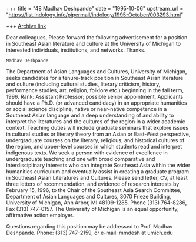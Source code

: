 +++
title = "48 Madhav Deshpande"
date = "1995-10-06"
upstream_url = "https://list.indology.info/pipermail/indology/1995-October/003293.html"

+++
[Archive link](https://list.indology.info/pipermail/indology/1995-October/003293.html)

Dear colleagues,
	Please forward the following advertisement for a position in 
Southeast Asian literature and culture at the University of Michigan to 
interested individuals, institutions, and networks.  Thanks.

	Madhav Deshpande


The Department of Asian Languages and Cultures, University of Michigan, 
seeks candidates for a tenure-track position in Southeast Asian 
literature and culture (including cultural studies, literary criticism, 
history, performance studies, art, religion, folklore etc.) beginning in 
the fall term, 1996.  Rank:  Assistant Professor; possible senior 
appointment.  Applicants should have a Ph.D. (or advanced candidacy) in 
an appropriate humanities or social science discipline, native or 
near-native competence in a Southeast Asian language and a deep 
understanding of and ability to interpret the literatures and the 
cultures of the region in a wider academic context.  Teaching duties will 
include graduate seminars that explore issues in cultural studies or 
literary theory from an Asian or East-West perspective, undergraduate 
courses on the literary, religious, and historical cultures of the 
region, and upper-level courses in which students read and interpret 
indigenous texts.  We seek a person with evidence of excellence in 
undergraduate teaching and one with broad comparative and 
interdisciplinary interests who can integrate Southeast Asia within the 
wider humanities curriculum and eventually assist in creating a graduate 
program in Southeast Asian Literatures and Cultures.  Please send letter, 
CV, at least three letters of recommendation, and evidence of research 
interests by February 15, 1996, to the Chair of the Southeast Asia Search 
Committee, Department of Asian Languages and Cultures, 3070 Frieze 
Building, University of Michigan, Ann Arbor, MI 48109-1285.  Phone (313) 
764-8286, Fax (313) 747-0157.  The University of Michigan is an equal 
opportunity, affirmative action employer.

Questions regarding this position may be addressed to Prof. Madhav Deshpande.
	Phone: (313) 747-2159, or
	e-mail:  mmdesh at umich.edu





